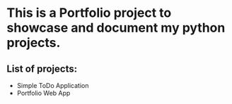 # This is a Portfolio project to showcase and document my python projects.

## List of projects:
- Simple ToDo Application
- Portfolio Web App